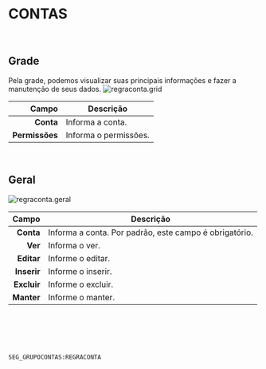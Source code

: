 # CONTAS
<br>

## Grade
Pela grade, podemos visualizar suas principais informações e fazer a manutenção de seus dados.
![regraconta.grid](https://raw.githubusercontent.com/netforcews/docs-siscom/master/geral/imagens/regraconta.grid.png)

Campo | Descrição
--:|---
**Conta** | Informa a conta.
**Permissões** | Informa o permissões.
<br>

## Geral
![regraconta.geral](https://raw.githubusercontent.com/netforcews/docs-siscom/master/geral/imagens/regraconta.geral.png)

Campo | Descrição
--:|---
**Conta** | Informa a conta. Por padrão, este campo é obrigatório.
**Ver** | Informa o ver.
**Editar** | Informe o editar.
**Inserir** | Informe o inserir.
**Excluir** | Informe o excluir.
**Manter** | Informe o manter.
<br>
<br>
<br>
<br>

```SEG_GRUPOCONTAS:REGRACONTA```

